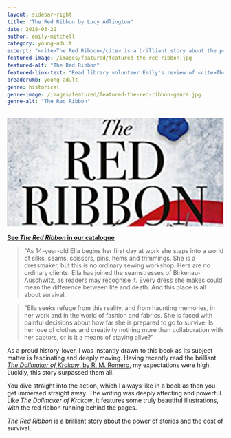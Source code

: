 ```yaml
---
layout: sidebar-right
title: "The Red Ribbon by Lucy Adlington"
date: 2018-03-22
author: emily-mitchell
category: young-adult
excerpt: "<cite>The Red Ribbon</cite> is a brilliant story about the power of stories and the cost of survival."
featured-image: /images/featured/featured-the-red-ribbon.jpg
featured-alt: "The Red Ribbon"
featured-link-text: "Read library volunteer Emily's review of <cite>The Red Ribbon</cite>, by Lucy Adlington."
breadcrumb: young-adult
genre: historical
genre-image: /images/featured/featured-the-red-ribbon-genre.jpg
genre-alt: "The Red Ribbon"
---
```


![The Red Ribbon](/images/featured/featured-the-red-ribbon.jpg)

**[See <cite>The Red Ribbon</cite> in our catalogue](https://suffolk.spydus.co.uk/cgi-bin/spydus.exe/ENQ/OPAC/BIBENQ?BRN=2195417)**

> "As 14-year-old Ella begins her first day at work she steps into a world of silks, seams, scissors, pins, hems and trimmings. She is a dressmaker, but this is no ordinary sewing workshop. Hers are no ordinary clients. Ella has joined the seamstresses of Birkenau-Auschwitz, as readers may recognise it. Every dress she makes could mean the difference between life and death. And this place is all about survival.

> "Ella seeks refuge from this reality, and from haunting memories, in her work and in the world of fashion and fabrics. She is faced with painful decisions about how far she is prepared to go to survive. Is her love of clothes and creativity nothing more than collaboration with her captors, or is it a means of staying alive?"

As a proud history-lover, I was instantly drawn to this book as its subject matter is fascinating and deeply moving. Having recently read the brilliant [<cite>The Dollmaker of Krakow</cite>, by R. M. Romero](/new-suggestions/young-adult/the-dollmaker-of-krakow-by-r-m-romero/), my expectations were high. Luckily, this story surpassed them all.

You dive straight into the action, which I always like in a book as then you get immersed straight away. The writing was deeply affecting and powerful. Like <cite>The Dollmaker of Krakow</cite>, it features some truly beautiful illustrations, with the red ribbon running behind the pages.

<cite>The Red Ribbon</cite> is a brilliant story about the power of stories and the cost of survival.
